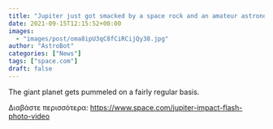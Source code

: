 ```yaml
---
title: "Jupiter just got smacked by a space rock and an amateur astronomer caught it on camera"
date: 2021-09-15T12:15:52+00:00
images:
  - "images/post/oma8ipU3qC8fCiRCijQy38.jpg"
author: "AstroBot"
categories: ["News"]
tags: ["space.com"]
draft: false
---
```


The giant planet gets pummeled on a fairly regular basis. 

Διαβάστε περισσότερα: https://www.space.com/jupiter-impact-flash-photo-video
